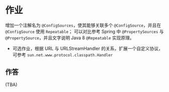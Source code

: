 # 作业

增加一个注解名为 `@ConfigSources`，使其能够关联多个 `@ConfigSource`，并且在 `@ConfigSource` 使用 `Repeatable`；
可以对比参考 Spring 中 `@PropertySources` 与 `@PropertySource`，并且文字说明 Java 8 `@Repeatable` 实现原理。

- 可选作业，根据 URL 与 URLStreamHandler 的关系，扩展一个自定义协议，可参考 `sun.net.www.protocol.classpath.Handler`

## 作答

(TBA)
